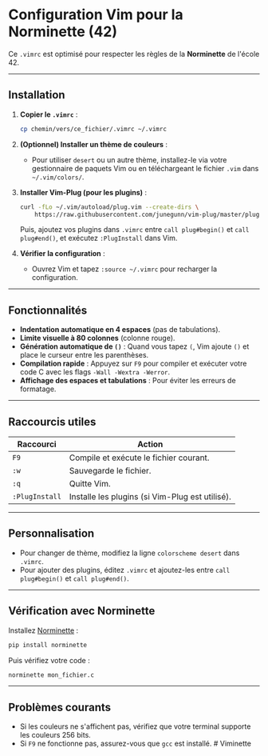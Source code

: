 # Configuration Vim pour la Norminette (42)

Ce `.vimrc` est optimisé pour respecter les règles de la **Norminette** de l'école 42.

---

## **Installation**

1. **Copier le `.vimrc`** :
   ```bash
   cp chemin/vers/ce_fichier/.vimrc ~/.vimrc
   ```

2. **(Optionnel) Installer un thème de couleurs** :
   - Pour utiliser `desert` ou un autre thème, installez-le via votre gestionnaire de paquets Vim ou en téléchargeant le fichier `.vim` dans `~/.vim/colors/`.

3. **Installer Vim-Plug (pour les plugins)** :
   ```bash
   curl -fLo ~/.vim/autoload/plug.vim --create-dirs \
       https://raw.githubusercontent.com/junegunn/vim-plug/master/plug.vim
   ```
   Puis, ajoutez vos plugins dans `.vimrc` entre `call plug#begin()` et `call plug#end()`, et exécutez `:PlugInstall` dans Vim.

4. **Vérifier la configuration** :
   - Ouvrez Vim et tapez `:source ~/.vimrc` pour recharger la configuration.

---

## **Fonctionnalités**

- **Indentation automatique en 4 espaces** (pas de tabulations).
- **Limite visuelle à 80 colonnes** (colonne rouge).
- **Génération automatique de `()`** : Quand vous tapez `(`, Vim ajoute `()` et place le curseur entre les parenthèses.
- **Compilation rapide** : Appuyez sur `F9` pour compiler et exécuter votre code C avec les flags `-Wall -Wextra -Werror`.
- **Affichage des espaces et tabulations** : Pour éviter les erreurs de formatage.

---

## **Raccourcis utiles**

| Raccourci | Action                                  |
|-----------|-----------------------------------------|
| `F9`      | Compile et exécute le fichier courant.  |
| `:w`      | Sauvegarde le fichier.                  |
| `:q`      | Quitte Vim.                             |
| `:PlugInstall` | Installe les plugins (si Vim-Plug est utilisé). |

---

## **Personnalisation**

- Pour changer de thème, modifiez la ligne `colorscheme desert` dans `.vimrc`.
- Pour ajouter des plugins, éditez `.vimrc` et ajoutez-les entre `call plug#begin()` et `call plug#end()`.

---

## **Vérification avec Norminette**

Installez [Norminette](https://github.com/42School/norminette) :
```bash
pip install norminette
```
Puis vérifiez votre code :
```bash
norminette mon_fichier.c
```

---

## **Problèmes courants**

- Si les couleurs ne s'affichent pas, vérifiez que votre terminal supporte les couleurs 256 bits.
- Si `F9` ne fonctionne pas, assurez-vous que `gcc` est installé.
#   V i m i n e t t e  
 